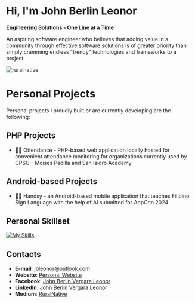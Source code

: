 # Hi, I'm John Berlin Leonor
**Engineering Solutions - One Line at a Time**

An aspiring software engineer who believes that adding value in a community through effective software solutions is of greater priority than simply cramming endless "trendy" technologies and frameworks to a project.

<p align="left"> <img src="https://komarev.com/ghpvc/?username=ruralnative&label=Profile%20views&color=0e75b6&style=flat" alt="ruralnative" /> </p>

# Personal Projects

Personal projects I proudly built or are currently developing are the following:

## PHP Projects

- 👨‍💻 Qttendance - PHP-based web application locally hosted for convenient attendance monitoring for organizations currently used by CPSU - Moises Padilla and San Isidro Academy

## Android-based Projects

- 👨‍💻 Handsy - an Android-based mobile application that teaches Filipino Sign Language with the help of AI submitted for AppCon 2024

## Personal Skillset

[![My Skills](https://skillicons.dev/icons?i=html,css,js,php,mysql,java,kotlin,androidstudio,spring,sqlite&theme=light&perline=5)](https://skillicons.dev)

## Contacts
- **E-mail**: jbleonor@outlook.com
- **Website**: [Personal Website](johnberlinleonor.wordpress.com)
- **Facebook**: [John Berlin Vergara Leonor](https://www.facebook.com/jb.leonor.2001)
- **LinkedIn**: [John Berlin Vergara Leonor](https://www.linkedin.com/in/johnberlinleonor/)
- **Medium**: [RuralNative](https://medium.com/@johnberlinvergaraleonor)
